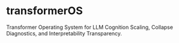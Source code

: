 # transformerOS
Transformer Operating System for LLM Cognition Scaling, Collapse Diagnostics, and Interpretability Transparency.
